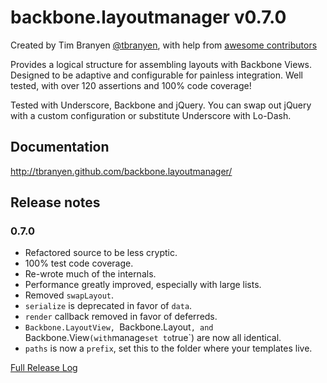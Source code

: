 backbone.layoutmanager v0.7.0
=============================

Created by Tim Branyen [@tbranyen](http://twitter.com/tbranyen), with help
from [awesome contributors](https://github.com/tbranyen/backbone.layoutmanager/contributors)

Provides a logical structure for assembling layouts with Backbone Views.
Designed to be adaptive and configurable for painless integration.  Well tested,
with over 120 assertions and 100% code coverage!

Tested with Underscore, Backbone and jQuery. You can swap out jQuery with a
custom configuration or substitute Underscore with Lo-Dash.

## Documentation ##

http://tbranyen.github.com/backbone.layoutmanager/

## Release notes ##

### 0.7.0 ###

* Refactored source to be less cryptic.
* 100% test code coverage.
* Re-wrote much of the internals.
* Performance greatly improved, especially with large lists.
* Removed `swapLayout`.
* `serialize` is deprecated in favor of `data`.
* `render` callback removed in favor of deferreds.
* `Backbone.LayoutView, `Backbone.Layout`, and `Backbone.View` (with `manage`
  set to `true`) are now all identical.
* `paths` is now a `prefix`, set this to the folder where your templates live.

[Full Release Log](https://github.com/tbranyen/backbone.layoutmanager/blob/master/changelog.md)

